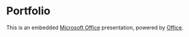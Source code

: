 # Portfolio

This is an embedded [Microsoft Office](https://office.com) presentation, powered by [Office](https://office.com/webapps).
